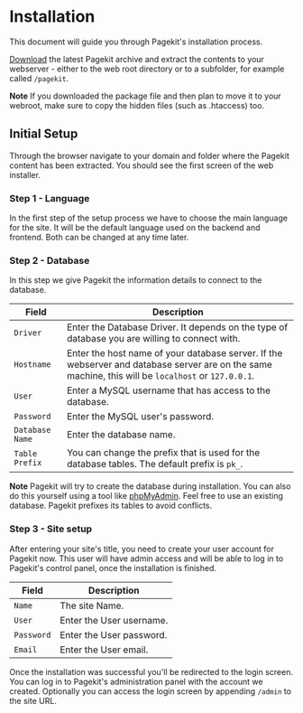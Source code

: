 # Installation

<p class="uk-article-lead">This document will guide you through Pagekit's installation process.</p>

[Download](http://pagekit.com/api/download/latest) the latest Pagekit archive and extract the contents to your webserver - either to the web root directory or to a subfolder, for example called `/pagekit`.

**Note** If you downloaded the package file and then plan to move it to your webroot, make sure to copy the hidden files (such as .htaccess) too.

## Initial Setup

Through the browser navigate to your domain and folder where the Pagekit content has been extracted. You should see the first screen of the web installer.

### Step 1 - Language

In the first step of the setup process we have to choose the main language for the site. It will be the default language used on the backend and frontend. Both can be changed at any time later.

### Step 2 - Database

In this step we give Pagekit the information details to connect to the database.

| Field | Description |
|-------|-------------|
| `Driver`   | Enter the Database Driver. It depends on the type of database you are willing to connect with. |
| `Hostname` | Enter the host name of your database server. If the webserver and database server are on the same machine, this will be `localhost` or `127.0.0.1`. |
| `User`     | Enter a MySQL username that has access to the database. |
| `Password` | Enter the MySQL user's password.                        |
| `Database Name` | Enter the database name.                           |
| `Table Prefix` | You can change the prefix that is used for the database tables. The default prefix is `pk_`. |

**Note** Pagekit will try to create the database during installation. You can also do this yourself using a tool like [phpMyAdmin](http://http://www.phpmyadmin.net/). Feel free to use an existing database. Pagekit prefixes its tables to avoid conflicts.

### Step 3 - Site setup

After entering your site's title, you need to create your user account for Pagekit now. This user will have admin access and will be able to log in to Pagekit's control panel, once the installation is finished.

| Field | Description |
|-------|-------------|
| `Name`     | The site Name. |
| `User`     | Enter the User username. |
| `Password` | Enter the User password. |
| `Email`    | Enter the User email.    |

Once the installation was successful you'll be redirected to the login screen. You can log in to Pagekit's administration panel with the account we created. Optionally you can access the login screen by appending `/admin` to the site URL.
